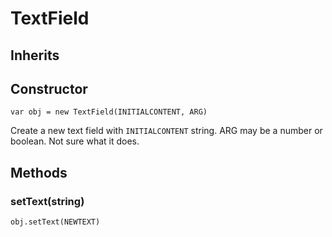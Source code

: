 # TextField

## Inherits

## Constructor

```var obj = new TextField(INITIALCONTENT, ARG)```

Create a new text field with `INITIALCONTENT` string.
ARG may be a number or boolean. Not sure what it does.

## Methods

### setText(string)

```obj.setText(NEWTEXT)```

